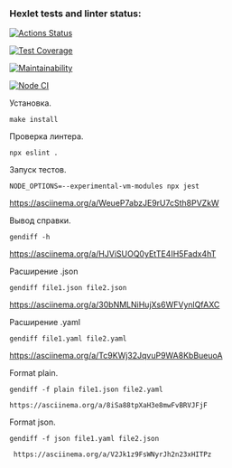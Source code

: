 ### Hexlet tests and linter status:
[![Actions Status](https://github.com/MarieMiatova/frontend-project-46/actions/workflows/hexlet-check.yml/badge.svg)](https://github.com/MarieMiatova/frontend-project-46/actions)

[![Test Coverage](https://api.codeclimate.com/v1/badges/84eaa40c07947cc372be/test_coverage)](https://codeclimate.com/github/MarieMiatova/frontend-project-46/test_coverage)


[![Maintainability](https://api.codeclimate.com/v1/badges/84eaa40c07947cc372be/maintainability)](https://codeclimate.com/github/MarieMiatova/frontend-project-46/maintainability)


[![Node CI](https://github.com/MarieMiatova/frontend-project-46/actions/workflows/main.yml/badge.svg)](https://github.com/MarieMiatova/frontend-project-46/actions/workflows/main.yml)


Установка.

    make install

Проверка линтера.

	npx eslint .

Запуск тестов.

    NODE_OPTIONS=--experimental-vm-modules npx jest

https://asciinema.org/a/WeueP7abzJE9rU7cSth8PVZkW    

Вывод справки.

    gendiff -h

https://asciinema.org/a/HJViSUOQ0yEtTE4IH5Fadx4hT    

Расширение .json

    gendiff file1.json file2.json    

https://asciinema.org/a/30bNMLNiHujXs6WFVynlQfAXC

Расширение .yaml

    gendiff file1.yaml file2.yaml

 https://asciinema.org/a/Tc9KWj32JqvuP9WA8KbBueuoA    


Format plain.

    gendiff -f plain file1.json file2.yaml

    https://asciinema.org/a/8iSa88tpXaH3e8mwFvBRVJFjF

Format json.

    gendiff -f json file1.yaml file2.json

     https://asciinema.org/a/V2Jk1z9FsWNyrJh2n23xHITPz
